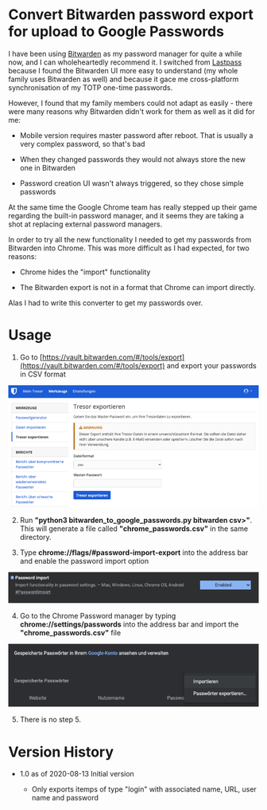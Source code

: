 # Convert Bitwarden password export for upload to Google Passwords

I have been using [Bitwarden](https://www.bitwarden.com) as my password manager for quite a while now, and I can wholeheartedly recommend it. I switched from [Lastpass](https://www.lastpass.com) because I found the Bitwarden UI more easy to understand (my whole family uses Bitwarden as well) and because it gace me cross-platform synchronisation of my TOTP one-time passwords.

However, I found that my family members could not adapt as easily - there were many reasons why Bitwarden didn't work for them as well as it did for me:

* Mobile version requires master password after reboot. That is usually a very complex password, so that's bad

* When they changed passwords they would not always store the new one in Bitwarden

* Password creation UI wasn't always triggered, so they chose simple passwords

At the same time the Google Chrome team has really stepped up their game regarding the built-in password manager, and it seems they are taking a shot at replacing external password managers.

In order to try all the new functionality I needed to get my passwords from Bitwarden into Chrome. This was more difficult as I had expected, for two reasons:

* Chrome hides the "import" functionality

* The Bitwarden export is not in a format that Chrome can import directly.

Alas I had to write this converter to get my passwords over.

# Usage

1. Go to [https://vault.bitwarden.com/#/tools/export](https://vault.bitwarden.com/#/tools/export) and export your passwords in CSV format

![alt text](https://github.com/koehntopp/bitwarden_to_chrome_passwords/blob/master/Readme/bitwarden-export.png?raw=true)

2. Run **"python3 bitwarden_to_google_passwords.py bitwarden csv>"**. This will generate a file called **"chrome_passwords.csv"** in the same directory. 

3. Type **chrome://flags/#password-import-export** into the address bar and enable the password import option

![alt text](https://github.com/koehntopp/bitwarden_to_chrome_passwords/blob/master/Readme/import-enabled.png?raw=true)

4. Go to the Chrome Password manager by typing **chrome://settings/passwords** into the address bar and import the **"chrome_passwords.csv"** file

![alt text](https://github.com/koehntopp/bitwarden_to_chrome_passwords/blob/master/Readme/import-menu.png?raw=true)

5. There is no step 5.

# Version History

* 1.0 as of 2020-08-13 Initial version

  * Only exports itemps of type "login" with associated name, URL, user name and password
